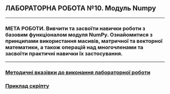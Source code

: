 ## **ЛАБОРАТОРНА РОБОТА №10. Модуль Numpy**
---
### **МЕТА РОБОТИ**.  Вивчити та засвоїти навички роботи з базовим функціоналом модуля NumPy. Ознайомитися з принципами використання масивів, матричної та векторної математики, а також операцій над многочленами та засвоїти практичні навички їх застосування.
---
### [**Методичні вказівки до виконання лабораторної роботи**](/Lab_Works/Lab_10/MPT_Lab_10_Python_v1.pdf)
### [**Приклад скріпту**](Lab_10_Test.ipynb)
